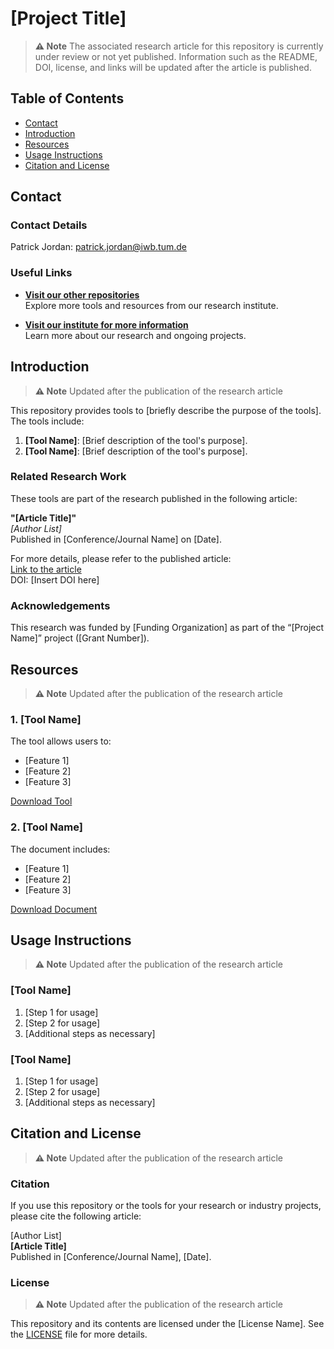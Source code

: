 # [Project Title]
<!-- To-do (MUST HAVE): Replace the title with the title of your project -->
> **⚠️ Note**
The associated research article for this repository is currently under review or not yet published. Information such as the README, DOI, license, and links will be updated after the article is published.

<!--
---------------------------------------------------------
TOC
---------------------------------------------------------
-->
## Table of Contents
<!-- To-do (KEEP): general structure -->
<!-- In "Resources" & "Usage instruction": Provide a general description! Focus on the general applicability in this README. If necessary, link to more detailed (external) instructions. -->
- [Contact](#contact)
- [Introduction](#introduction)
- [Resources](#resources)
- [Usage Instructions](#usage-instructions)
- [Citation and License](#citation-and-license)


## Contact
### Contact Details
<!-- Add your contact details (MUST HAVE) -->
Patrick Jordan: patrick.jordan@iwb.tum.de  


### Useful Links
<!-- Keep (MUST HAVE - NO CHANGES) -->
- **[Visit our other repositories](https://iwb.github.io)**  
Explore more tools and resources from our research institute.

- **[Visit our institute for more information](https://www.mec.ed.tum.de/en/iwb/homepage/)**  
Learn more about our research and ongoing projects.


<!--
---------------------------------------------------------
Introduction
---------------------------------------------------------
-->
## Introduction
<!-- To-do (MUST HAVE): Provide a brief description of the project  -->
> **⚠️ Note** Updated after the publication of the research article

This repository provides tools to [briefly describe the purpose of the tools]. The tools include:

1. **[Tool Name]**: [Brief description of the tool's purpose].  
2. **[Tool Name]**: [Brief description of the tool's purpose].


<!--
---------------------------------------------------------
Research Article
---------------------------------------------------------
-->
<!--  To-do (RECOMMENDED):  Provide basic information about your research article / Example (section can be removed) -->
### Related Research Work
These tools are part of the research published in the following article:

**"[Article Title]"**  
*[Author List]*  
Published in [Conference/Journal Name] on [Date].

For more details, please refer to the published article:  
[Link to the article](#)  
DOI: [Insert DOI here] 


### Acknowledgements
<!-- To-do (MUST HAVE if work has been funded): Add any funding acknowledgments -->
This research was funded by [Funding Organization] as part of the “[Project Name]” project ([Grant Number]).



<!--
---------------------------------------------------------
Resources
---------------------------------------------------------
-->
## Resources
> **⚠️ Note** Updated after the publication of the research article
### 1. [Tool Name]
<!--To-do (MUST HAVE):  Replace with the actual tool name, provide an example (can be done in several ways) -->
The tool allows users to:
- [Feature 1]
- [Feature 2]
- [Feature 3]

[Download Tool](./path-to-tool.file)

### 2. [Tool Name]
<!-- Replace with the second tool/resource -->
The document includes:
- [Feature 1]
- [Feature 2]
- [Feature 3]

[Download Document](./path-to-document.file)

<!--
---------------------------------------------------------
Usage Instructions
---------------------------------------------------------
-->
## Usage Instructions
> **⚠️ Note** Updated after the publication of the research article
<!-- To-do (MUST HAVE): Provide (step-by-step) instructions for each resource/tool, provide an example (can be done in several ways) -->
### [Tool Name]
1. [Step 1 for usage]
2. [Step 2 for usage]
3. [Additional steps as necessary]

### [Tool Name]
1. [Step 1 for usage]
2. [Step 2 for usage]
3. [Additional steps as necessary]


<!--
---------------------------------------------------------
Citation, License, Acknowledgements
---------------------------------------------------------
-->
## Citation and License
> **⚠️ Note** Updated after the publication of the research article
### Citation
<!-- To-do (RECOMMENDED): Provide details for citation  -->
If you use this repository or the tools for your research or industry projects, please cite the following article:

[Author List]  
**[Article Title]**  
Published in [Conference/Journal Name], [Date].


<!--
---------------------------------------------------------
License
---------------------------------------------------------
-->
### License
> **⚠️ Note** Updated after the publication of the research article
<!-- To-do (RECOMMENDED): Provide license details  -->
This repository and its contents are licensed under the [License Name]. See the [LICENSE](./LICENSE) file for more details.